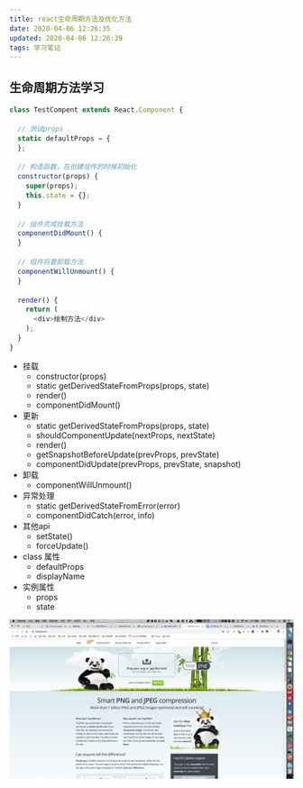 ```yaml
---
title: react生命周期方法及优化方法
date: 2020-04-06 12:26:35
updated: 2020-04-06 12:26:39
tags: 学习笔记
---
```


## 生命周期方法学习

```js
class TestCompent extends React.Component {

  // 测试props
  static defaultProps = {
  };

  // 构造函数，在创建组件的时候初始化
  constructor(props) {
    super(props);
    this.state = {};
  }

  // 组件完成挂载方法
  componentDidMount() {
  }

  // 组件将要卸载方法
  componentWillUnmount() {
  }

  render() {
    return (
      <div>绘制方法</div>
    );
  }
}
```

* 挂载
  * constructor(props)
  * static getDerivedStateFromProps(props, state)
  * render()
  * componentDidMount()
* 更新
  * static getDerivedStateFromProps(props, state)
  * shouldComponentUpdate(nextProps, nextState)
  * render()
  * getSnapshotBeforeUpdate(prevProps, prevState)
  * componentDidUpdate(prevProps, prevState, snapshot)
* 卸载
  * componentWillUnmount()
* 异常处理
  * static getDerivedStateFromError(error)
  * componentDidCatch(error, info)
* 其他api
  * setState()
  * forceUpdate()
* class 属性
  * defaultProps
  * displayName
* 实例属性
  * props
  * state

![生命周期方法](../image/screen.png)
